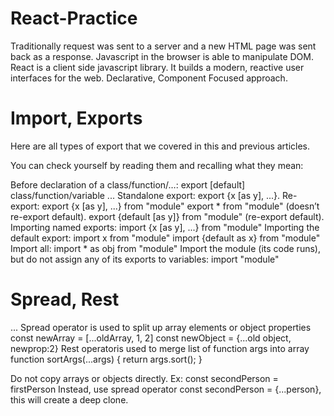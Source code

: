 # React-Practice

Traditionally request was sent to a server and a new HTML page was sent back as a response.
Javascript in the browser is able to manipulate DOM.
React is a client side javascript library.
It builds a modern, reactive user interfaces for the web.
Declarative, Component Focused approach.

# Import, Exports 
Here are all types of export that we covered in this and previous articles.

You can check yourself by reading them and recalling what they mean:

Before declaration of a class/function/…:
    export [default] class/function/variable ...
Standalone export:
    export {x [as y], ...}.
Re-export:
    export {x [as y], ...} from "module"
    export * from "module" (doesn’t re-export default).
    export {default [as y]} from "module" (re-export default).
Importing named exports:
    import {x [as y], ...} from "module"
Importing the default export:
    import x from "module"
    import {default as x} from "module"
Import all:
    import * as obj from "module"
Import the module (its code runs), but do not assign any of its exports to variables:
    import "module"

# Spread, Rest
...
Spread operator is used to split up array elements or object properties
    const newArray = [...oldArray, 1, 2]
    const newObject = {...old object, newprop:2}
Rest operatoris used to merge list of function args into array
    function sortArgs(...args) {
        return args.sort();
    }

Do not copy arrays or objects directly. Ex: const secondPerson = firstPerson
Instead, use spread operator const secondPerson = {...person}, this will create a deep clone.